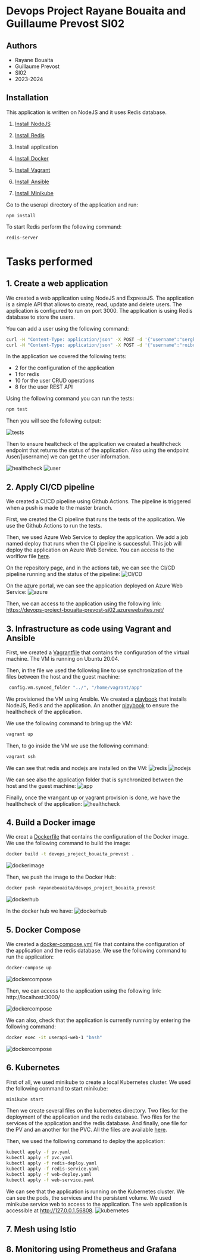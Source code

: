 # Devops Project Rayane Bouaita and Guillaume Prevost SI02

## Authors 
* Rayane Bouaita
* Guillaume Prevost
* SI02
* 2023-2024

## Installation

This application is written on NodeJS and it uses Redis database.

1. [Install NodeJS](https://nodejs.org/en/download/)

2. [Install Redis](https://redis.io/download)

3. Install application 
4. [Install Docker](https://docs.docker.com/get-docker/)
5. [Install Vagrant](https://www.vagrantup.com/downloads)
6. [Install Ansible](https://docs.ansible.com/ansible/latest/installation_guide/intro_installation.html)
7. [Install Minikube](https://minikube.sigs.k8s.io/docs/start/)

Go to the userapi directory of the application and run:
```
npm install 
```

To start Redis perform the following command:
```bash
redis-server
```

# Tasks performed

## 1. Create a web application 

We created a web application using NodeJS and ExpressJS. The application is a simple API that allows to create, read, update and delete users. 
The application is configured to run on port 3000. The application is using Redis database to store the users. 

You can add a user using the following command:
```bash
curl -H "Content-Type: application/json" -X POST -d '{"username":"sergkudinov","firstname":"Sergei","lastname":"Kudinov"}' http://localhost:3000/user
curl -H "Content-Type: application/json" -X POST -d '{"username":"roibouta","firstname":"Rayane","lastname":"Bouaita"}' http://localhost:3000/user
```

In the application we covered the following tests:
- 2 for the configuration of the application
- 1 for redis 
- 10 for the user CRUD operations
- 8 for the user REST API

Using the following command you can run the tests:
```bash
npm test
```
Then you will see the following output:


![tests](./images/test.png)

Then to ensure healtcheck of the application we created a healthcheck endpoint that returns the status of the application. 
Also using the endpoint /user/[username] we can get the user information.

![healthcheck](./images/2.png)
![user](./images/3.png)

## 2. Apply CI/CD pipeline

We created a CI/CD pipeline using Github Actions. The pipeline is triggered when a push is made to the master branch.



First, we created the CI pipeline that runs the tests of the application. We use the Github Actions to run the tests.

Then, we used Azure Web Service to deploy the application. We add a job named deploy that runs when the CI pipeline is successful. This job will deploy the application on Azure Web Service.
You can access to the worlflow file [here](./.github/workflows/CICD.yml).

On the repository page, and in the actions tab, we can see the CI/CD pipeline running and the status of the pipeline:
![CI/CD](./images/4.png)

On the azure portal, we can see the application deployed on Azure Web Service:
![azure](./images/5.png)

Then, we can access to the application using the following link: https://devops-project-bouaita-prevost-si02.azurewebsites.net/

## 3. Infrastructure as code using Vagrant and Ansible

First, we created a [Vagrantfile](./iac/Vagrantfile) that contains the configuration of the virtual machine. 
The VM is running on Ubuntu 20.04. 

Then, in the file we used the following line to use synchronization of the files between the host and the guest machine:
```bash
 config.vm.synced_folder "../", "/home/vagrant/app"
```
We provisioned the VM using Ansible. We created a [playbook](./iac/playbooks/roles/vm/install) that installs NodeJS, Redis and the application.
An another [playbook](./iac/playbooks/roles/vm/healthchecks/tasks/main.yml) to ensure the healthcheck of the application.

We use the following command to bring up the VM:
```bash
vagrant up
```
Then, to go inside the VM we use the following command:
```bash
vagrant ssh
```

We can see that redis and nodejs are installed on the VM:
![redis](./images/redis.png)
![nodejs](./images/node.png)

We can see also the application folder that is synchronized between the host and the guest machine:
![app](./images/app.png.jpg)

Finally, once the vrangant up or vagrant provision is done, we have the healthcheck of the application:
![healthcheck](./images/pass.png)

## 4. Build a Docker image 

We creat a [Dockerfile](./userapi/Dockerfile) that contains the configuration of the Docker image.
We use the following command to build the image:
```bash
docker build -t devops_project_bouaita_prevost .
```
![dockerimage](./images/dockerimage.png)

Then, we push the image to the Docker Hub:
```bash
docker push rayanebouaita/devops_project_bouaita_prevost
```
![dockerhub](./images/dockerhub.png)

In the docker hub we have: 
![dockerhub](./images/dockerhub2.png)

## 5. Docker Compose

We created a [docker-compose.yml](docker-compose.yml) file that contains the configuration of the application and the redis database.
We use the following command to run the application:
```bash
docker-compose up
```
![dockercompose](./images/compose.png)

Then, we can access to the application using the following link: http://localhost:3000/ 

![dockercompose](./images/local.png)

We can also, check that the application is currently running by entering the following command:
```bash
docker exec -it userapi-web-1 "bash"
```
![dockercompose](./images/exec.png)

## 6. Kubernetes

First of all, we used minikube to create a local Kubernetes cluster. We used the following command to start minikube:
```bash
minikube start
```
Then we create several files on the kubernetes directory. Two files for the deployment of the application and the redis database. Two files for the services of the application and the redis database. And finally, one file for the PV and an another for the PVC.
All the files are available [here](./k8s).

Then, we used the following command to deploy the application:
```bash
kubectl apply -f pv.yaml
kubectl apply -f pvc.yaml
kubectl apply -f redis-deploy.yaml
kubectl apply -f redis-service.yaml
kubectl apply -f web-deploy.yaml
kubectl apply -f web-service.yaml
```

We can see that the application is running on the Kubernetes cluster. We can see the pods, the services and the persistent volume. We used minikube service web to access to the application.
The web application is accessible at http://127.0.0.1.56808.
![kubernetes](./images/k8s.png)

## 7. Mesh using Istio



## 8. Monitoring using Prometheus and Grafana


